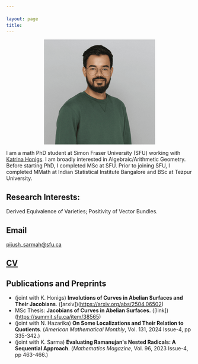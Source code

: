 ```yaml
---

layout: page
title: 
---
```


<p align="center">
  <img src="https://github.com/pijushpratim/pijushpratim.github.io/blob/master/assets/prof_pic1.png?raw=true" style="display:block;float:none;margin-left:auto;margin-right:auto">
</p>

I am a math PhD student at Simon Fraser University (SFU) working with [Katrina Honigs](https://www.sfu.ca/~khonigs/). I am broadly interested in Algebraic/Arithmetic Geometry. Before starting PhD, I completed MSc at SFU. Prior to joining SFU, I completed MMath at Indian Statistical Institute Bangalore and BSc at Tezpur University.

## Research Interests: 
Derived Equivalence of Varieties; Positivity of Vector Bundles.
## Email
pijush_sarmah@sfu.ca 


## [CV](https://drive.google.com/file/d/1l3wZg4P2YEvhucc0Rmuasv9MmIYZ6kAt/view)



## Publications and Preprints
- \(joint with K. Honigs\) **Involutions of Curves in Abelian Surfaces and Their Jacobians**. \([arxiv]\)(https://arxiv.org/abs/2504.06502)
 - MSc Thesis: **Jacobians of Curves in Abelian Surfaces.** \([link]\)(https://summit.sfu.ca/item/38565)
 - \(joint with N. Hazarika\) **On Some Localizations and Their Relation to Quotients**. (_American Mathematical Monthly_, Vol. 131, 2024 Issue-4, pp 335-342.)
 - \(joint with K. Sarma\) **Evaluating Ramanujan's Nested Radicals: A Sequential Approach**. (_Mathematics Magazine_, Vol. 96, 2023 Issue-4, pp 463-466.)


